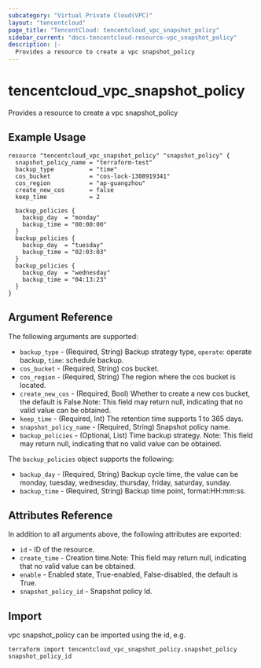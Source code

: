 ```yaml
---
subcategory: "Virtual Private Cloud(VPC)"
layout: "tencentcloud"
page_title: "TencentCloud: tencentcloud_vpc_snapshot_policy"
sidebar_current: "docs-tencentcloud-resource-vpc_snapshot_policy"
description: |-
  Provides a resource to create a vpc snapshot_policy
---
```


# tencentcloud_vpc_snapshot_policy

Provides a resource to create a vpc snapshot_policy

## Example Usage

```hcl
resource "tencentcloud_vpc_snapshot_policy" "snapshot_policy" {
  snapshot_policy_name = "terraform-test"
  backup_type          = "time"
  cos_bucket           = "cos-lock-1308919341"
  cos_region           = "ap-guangzhou"
  create_new_cos       = false
  keep_time            = 2

  backup_policies {
    backup_day  = "monday"
    backup_time = "00:00:00"
  }
  backup_policies {
    backup_day  = "tuesday"
    backup_time = "02:03:03"
  }
  backup_policies {
    backup_day  = "wednesday"
    backup_time = "04:13:23"
  }
}
```

## Argument Reference

The following arguments are supported:

* `backup_type` - (Required, String) Backup strategy type, `operate`: operate backup, `time`: schedule backup.
* `cos_bucket` - (Required, String) cos bucket.
* `cos_region` - (Required, String) The region where the cos bucket is located.
* `create_new_cos` - (Required, Bool) Whether to create a new cos bucket, the default is False.Note: This field may return null, indicating that no valid value can be obtained.
* `keep_time` - (Required, Int) The retention time supports 1 to 365 days.
* `snapshot_policy_name` - (Required, String) Snapshot policy name.
* `backup_policies` - (Optional, List) Time backup strategy. Note: This field may return null, indicating that no valid value can be obtained.

The `backup_policies` object supports the following:

* `backup_day` - (Required, String) Backup cycle time, the value can be monday, tuesday, wednesday, thursday, friday, saturday, sunday.
* `backup_time` - (Required, String) Backup time point, format:HH:mm:ss.

## Attributes Reference

In addition to all arguments above, the following attributes are exported:

* `id` - ID of the resource.
* `create_time` - Creation time.Note: This field may return null, indicating that no valid value can be obtained.
* `enable` - Enabled state, True-enabled, False-disabled, the default is True.
* `snapshot_policy_id` - Snapshot policy Id.


## Import

vpc snapshot_policy can be imported using the id, e.g.

```
terraform import tencentcloud_vpc_snapshot_policy.snapshot_policy snapshot_policy_id
```

